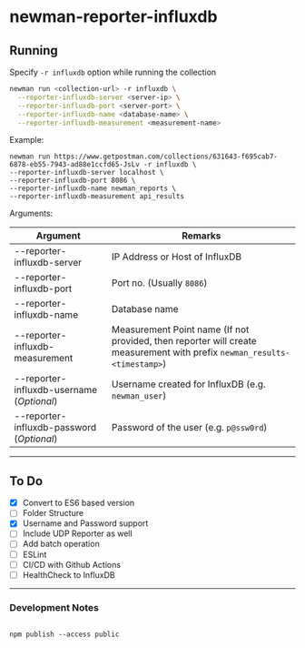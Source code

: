 # newman-reporter-influxdb

## Running

Specify `-r influxdb` option while running the collection

```bash
newman run <collection-url> -r influxdb \
  --reporter-influxdb-server <server-ip> \
  --reporter-influxdb-port <server-port> \
  --reporter-influxdb-name <database-name> \
  --reporter-influxdb-measurement <measurement-name>
```

Example:

```
newman run https://www.getpostman.com/collections/631643-f695cab7-6878-eb55-7943-ad88e1ccfd65-JsLv -r influxdb \
--reporter-influxdb-server localhost \
--reporter-influxdb-port 8086 \
--reporter-influxdb-name newman_reports \
--reporter-influxdb-measurement api_results
```

Arguments:

**Argument** | **Remarks**
--- | --- 
--reporter-influxdb-server | IP Address or Host of InfluxDB
--reporter-influxdb-port | Port no. (Usually `8086`)
--reporter-influxdb-name | Database name
--reporter-influxdb-measurement | Measurement Point name (If not provided, then reporter will create measurement with prefix `newman_results-<timestamp>`)
--reporter-influxdb-username (*Optional*) | Username created for InfluxDB (e.g. `newman_user`)
--reporter-influxdb-password (*Optional*) | Password of the user (e.g. `p@ssw0rd`)

---

## To Do

- [x] Convert to ES6 based version
- [ ] Folder Structure
- [x] Username and Password support
- [ ] Include UDP Reporter as well
- [ ] Add batch operation
- [ ] ESLint
- [ ] CI/CD with Github Actions
- [ ] HealthCheck to InfluxDB

---

### Development Notes

```

npm publish --access public

```